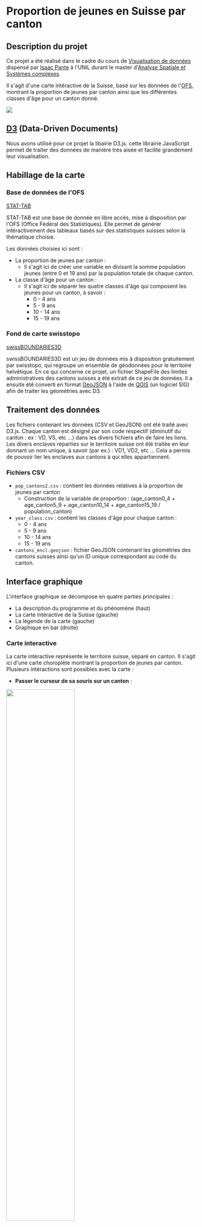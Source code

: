 # Proportion de jeunes en Suisse par canton

## Description du projet

Ce projet a été réalisé dans le cadre du cours de [Visualisation de données](https://github.com/ipante/ressources_visualisation_de_donnees) dispensé par [Isaac Pante](https://github.com/ipante) à l'UNIL durant le master d'[Analyse Spatiale et Systèmes complexes](https://www.unil.ch/mastergeographie/fr/home/menuinst/presentation-msc-geo/orientation-assc.html).

Il s'agit d'une carte intéractive de la Suisse, basé sur les données de l'[OFS](https://www.bfs.admin.ch/bfs/fr/home/services/recherche/stat-tab-donnees-interactives.html), montrant la proportion de jeunes par canton ainsi que les différentes classes d'âge pour un canton donné.

![](data/figs/interface.png)

## [D3](https://d3js.org/) (Data-Driven Documents)

Nous avons utilisé pour ce projet la libairie D3.js. cette librairie JavaScript permet de traiter des données de manière très aisée et facilite grandement leur visualisation.

## Habillage de la carte

### Base de données de l'OFS

[STAT-TAB](https://www.pxweb.bfs.admin.ch/pxweb/fr/)

STAT-TAB est une base de donnée en libre accès, mise à disposition par l'OFS (Office Fédéral des Statistiques). Elle permet de générer intéractivement des tableaux basés sur des statistiques suisses selon la thématique choisie.

Les données choisies ici sont :

* La proportion de jeunes par canton :
    * Il s'agit ici de créer une variable en divisant la somme population jeunes (entre 0 et 19 ans) par la population totale de chaque canton.
* La classe d'âge pour un canton :
    * Il s'agit ici de séparer les quatre classes d'âge qui composent les jeunes pour un canton, à savoir :
        * 0 - 4 ans
        * 5 - 9 ans
        * 10 - 14 ans
        * 15 - 19 ans

### Fond de carte swisstopo

[swissBOUNDARIES3D](https://www.swisstopo.admin.ch/fr/geodata/landscape/boundaries3d.html)

swissBOUNDARIES3D est un jeu de données mis à disposition gratuitement par swisstopo, qui regroupe un ensemble de géodonnées pour le territoire helvétique. En ce qui concerne ce projet, un fichier ShapeFile des limites administratives des cantons suisses a été extrait de ce jeu de données. Il a ensuite été converti en format [GeoJSON](https://geojson.org/) à l'aide de [QGIS](https://www.qgis.org/fr/site/) (un logiciel SIG) afin de traiter les géométries avec D3.

## Traitement des données

Les fichiers contenant les données (CSV et GeoJSON) ont été traité avec D3.js.
Chaque canton est désigné par son code respectif (diminutif du canton : ex : VD, VS, etc ...) dans les divers fichiers afin de faire les liens. Les divers enclaves réparties sur le territoire suisse ont été traitée en leur donnant un nom unique, à savoir (par ex.) : VD1, VD2, etc ... Cela a permis de pouvoir lier les enclaves aux cantons à qui elles appartiennent.

### Fichiers CSV

* `pop_cantons2.csv` : contient les données relatives à la proportion de jeunes par canton
    * Construction de la variable de proportion : (age_canton0_4 + age_canton5_9 + age_canton10_14 + age_canton15_19 / population_canton)
* `year_class.csv` : contient les classes d'âge pour chaque canton :
    * 0 - 4 ans
    * 5 - 9 ans
    * 10 - 14 ans
    * 15 - 19 ans
* `cantons_encl.geojson` : fichier GeoJSON contenant les géométries des cantons suisses ainsi qu'un ID unique correspondant au code du canton.

## Interface graphique

L'interface graphique se décompose en quatre parties principales :

* La description du programme et du phénomène (haut)
* La carte intéractive de la Suisse (gauche)
* La légende de la carte (gauche)
* Graphique en bar (droite)

### Carte interactive

La carte intéractive représente le territoire suisse, séparé en canton.
Il s'agit ici d'une carte choroplète montrant la proportion de jeunes par canton. Plusieurs intéractions sont possibles avec la carte :

* **Passer le curseur de sa souris sur un canton** :

<img src="data/figs/highlight.png" width="60%" class="center">

*   
    * La couleur du canton change au orange
    * Un tooltip apparaît vers le curseur et indique le nom du canton en question ainsi que la proportion de jeunes exacte
    * Un curseur orange apparaît à droite de la légende pour indiquer à quelle classe de proportion le canton appartient

* **Passer le curseur de sa souris sur la légende** :

<img src="data/figs/legend.png" width="60%" class="center">

*   
    * Le curseur (triangle) de la légende suit le curseur de la souris
    * Les cantons qui ont une proportion de jeunes contenue dans la classe choisie par la légende sont *highlighté* en orange

* **Cliquer sur un canton** :

<img src="data/figs/barplot.png" width="100%" class="center">

*   
    * *highlight* du canton en jaune
    * Apparition d'un *barplot* sur la droite de l'écran
        * Le barplot indique la population par classe d'âge du canton sélectionné
    * Le barplot se met à jour (avec animation) à chaque fois qu'un nouveau canton est sélectionné

## Utilisation du programme

La visualisation de ce programme doit se faire à l'aide d'un serveur local. Il existe plusieurs manière de monter son serveur :

### Visualisation avec Visual Studio Code

1. Télécharger le fichier ZIP et l'extraire dans le répertoire désiré
2. Ouvrir le dossier principal dans Visual Studio Code
3. S'assurer d'avoir l'extension `Live Server` installée sur VS Code
4. *Clique-droit* sur `index.html`, puis *open in Live Server*

### Visualisation grâce à la construction d'un serveur via python

1. Télécharger le fichier ZIP et l'extraire dans le répertoire désiré
2. Ouvrir votre terminal favori et changer votre répertoire pour l'endroit ou vous avez extrait le dossier :
    * `cd` *path* permet de changer le répertoire dans lequel vous êtes
3. Une fois dans le répertoire, générez le serveur en tapant `python(3) -m http.server` dans votre invite de commande
4. Le `port HTTP` est ensuite spécifié : `http://[::]:8000/`
5. Il est alors possible de rentrer `localhost:8000` dans son navigateur afin d'afficher le programme

## Perspectives et limites

Il aurait été intéressant de pouvoir cliquer sur chaque barre du barplot afin d'avoir une information supplémentaire concernant la classe d'âge sélectionnée.

Il aurait également été intéressant de pouvoir changer d'année pour voir l'évolution de la proportion de jeune.

Afin de répondre aux variations de taille d'écran, une fonction `responsify` a été implémantée afin de re-calculer de manière dynamique l'étendue des plots (carte et barplot) lors du changement de taille de la fenêtre du navigateur.

L'implémentation de cette fonction a rendu le `tooltip` de la carte floue sur FireFox (pas sur Chrome ou Edge) lors du `mouseover`. En revanche, lorsque le canton en question est cliqué, le `tooltip` redevient net. 

Les bordures des géométries représentant les cantons ont été supprimées afin de grandement améliorer la performance du programme.

## Sources

Plusieurs extraits de code ont été utilisé afin de construire ce projet :

[datavis.fr](https://www.datavis.fr/index.php#d3js) proposent plusieurs tutoriels afin d'intégrer D3.js dans l'élaboration de cartes intéractives

[D3.js Graph Gallery](https://www.d3-graph-gallery.com/index.html) proposent des visualisations basiques avec D3.js

La [fonction Responsify](https://brendansudol.com/writing/responsive-d3) utilisée pour redimensionner les graphiques selon la taille de la fenêtre du navigateur a été inspirée par la fonction proposée par Brendan Sudol, 2014

[Isaac Pante](https://github.com/ipante/ressources_visualisation_de_donnees) La compréhension de D3.js s'est faite sur la base du contenu du cours proposé par Isaac Pante, UNIL.
